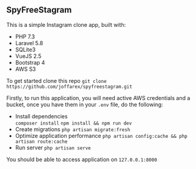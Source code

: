 ## SpyFreeStagram

This is a simple Instagram clone app, built with:

- PHP 7.3
- Laravel 5.8
- SQLite3
- VueJS 2.5
- Bootstrap 4
- AWS S3

To get started clone this repo
`git clone https://github.com/joffarex/spyfreestagram.git`

Firstly, to run this application, you will need active AWS credentials and a bucket, once you have them in your `.env` file, do the following:


- Install dependencies<br>
`composer install`
`npm install && npm run dev`
- Create migrations
`php artisan migrate:fresh`
- Optimize application performance
`php artisan config:cache && php artisan route:cache`
- Run server
`php artisan serve`

You should be able to access application on `127.0.0.1:8000`
